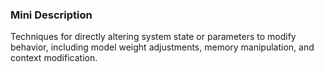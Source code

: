 ### Mini Description

Techniques for directly altering system state or parameters to modify behavior, including model weight adjustments, memory manipulation, and context modification.
